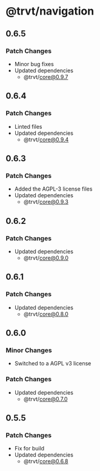 # @trvt/navigation

## 0.6.5

### Patch Changes

- Minor bug fixes
- Updated dependencies
  - @trvt/core@0.9.7

## 0.6.4

### Patch Changes

- Linted files
- Updated dependencies
  - @trvt/core@0.9.4

## 0.6.3

### Patch Changes

- Added the AGPL-3 license files
- Updated dependencies
  - @trvt/core@0.9.3

## 0.6.2

### Patch Changes

- Updated dependencies
  - @trvt/core@0.9.0

## 0.6.1

### Patch Changes

- Updated dependencies
  - @trvt/core@0.8.0

## 0.6.0

### Minor Changes

- Switched to a AGPL v3 license

### Patch Changes

- Updated dependencies
  - @trvt/core@0.7.0

## 0.5.5

### Patch Changes

- Fix for build
- Updated dependencies
  - @trvt/core@0.6.8

